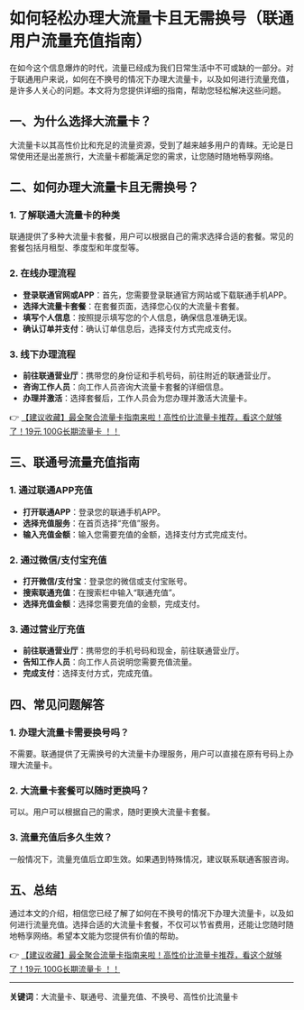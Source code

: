 # 如何轻松办理大流量卡且无需换号（联通用户流量充值指南）

在如今这个信息爆炸的时代，流量已经成为我们日常生活中不可或缺的一部分。对于联通用户来说，如何在不换号的情况下办理大流量卡，以及如何进行流量充值，是许多人关心的问题。本文将为您提供详细的指南，帮助您轻松解决这些问题。

## 一、为什么选择大流量卡？

大流量卡以其高性价比和充足的流量资源，受到了越来越多用户的青睐。无论是日常使用还是出差旅行，大流量卡都能满足您的需求，让您随时随地畅享网络。

## 二、如何办理大流量卡且无需换号？

### 1. 了解联通大流量卡的种类

联通提供了多种大流量卡套餐，用户可以根据自己的需求选择合适的套餐。常见的套餐包括月租型、季度型和年度型等。

### 2. 在线办理流程

- **登录联通官网或APP**：首先，您需要登录联通官方网站或下载联通手机APP。
- **选择大流量卡套餐**：在套餐页面，选择您心仪的大流量卡套餐。
- **填写个人信息**：按照提示填写您的个人信息，确保信息准确无误。
- **确认订单并支付**：确认订单信息后，选择支付方式完成支付。

### 3. 线下办理流程

- **前往联通营业厅**：携带您的身份证和手机号码，前往附近的联通营业厅。
- **咨询工作人员**：向工作人员咨询大流量卡套餐的详细信息。
- **办理并激活**：选择套餐后，工作人员会为您办理并激活大流量卡。

👉 [【建议收藏】最全聚合流量卡指南来啦！高性价比流量卡推荐，看这个就够了！19元 100G长期流量卡 ！！](https://bit.ly/Liuliangka)

## 三、联通号流量充值指南

### 1. 通过联通APP充值

- **打开联通APP**：登录您的联通手机APP。
- **选择充值服务**：在首页选择“充值”服务。
- **输入充值金额**：输入您需要充值的金额，选择支付方式完成支付。

### 2. 通过微信/支付宝充值

- **打开微信/支付宝**：登录您的微信或支付宝账号。
- **搜索联通充值**：在搜索栏中输入“联通充值”。
- **选择充值金额**：选择您需要充值的金额，完成支付。

### 3. 通过营业厅充值

- **前往联通营业厅**：携带您的手机号码和现金，前往联通营业厅。
- **告知工作人员**：向工作人员说明您需要充值流量。
- **完成支付**：选择支付方式，完成充值。

## 四、常见问题解答

### 1. 办理大流量卡需要换号吗？

不需要。联通提供了无需换号的大流量卡办理服务，用户可以直接在原有号码上办理大流量卡。

### 2. 大流量卡套餐可以随时更换吗？

可以。用户可以根据自己的需求，随时更换大流量卡套餐。

### 3. 流量充值后多久生效？

一般情况下，流量充值后立即生效。如果遇到特殊情况，建议联系联通客服咨询。

## 五、总结

通过本文的介绍，相信您已经了解了如何在不换号的情况下办理大流量卡，以及如何进行流量充值。选择合适的大流量卡套餐，不仅可以节省费用，还能让您随时随地畅享网络。希望本文能为您提供有价值的帮助。

👉 [【建议收藏】最全聚合流量卡指南来啦！高性价比流量卡推荐，看这个就够了！19元 100G长期流量卡 ！！](https://bit.ly/Liuliangka)

---

**关键词**：大流量卡、联通号、流量充值、不换号、高性价比流量卡